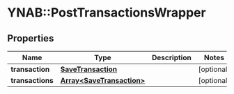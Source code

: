 # YNAB::PostTransactionsWrapper

## Properties

| Name | Type | Description | Notes |
| ---- | ---- | ----------- | ----- |
| **transaction** | [**SaveTransaction**](SaveTransaction.md) |  | [optional] |
| **transactions** | [**Array&lt;SaveTransaction&gt;**](SaveTransaction.md) |  | [optional] |

